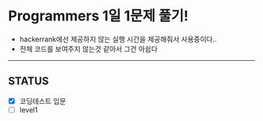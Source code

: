 # Programmers 1일 1문제 풀기!

* hackerrank에선 제공하지 않는 실행 시간을 제공해줘서 사용중이다..
* 전체 코드를 보여주지 않는것 같아서 그건 아쉽다

---
## STATUS
- [x] 코딩테스트 입문
- [ ] level1